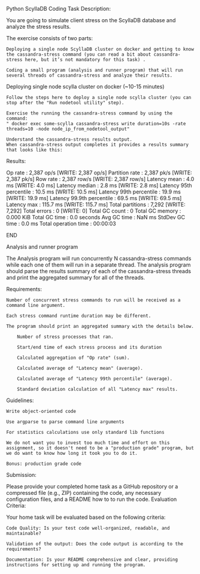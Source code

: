 Python ScyllaDB Coding Task Description: 

You are going to simulate client stress on the ScyllaDB database and analyze the stress results.

The exercise consists of two parts: 

    Deploying a single node ScyllaDB cluster on docker and getting to know the cassandra-stress command (you can read a bit about cassandra-stress here, but it’s not mandatory for this task) .

    Coding a small program (analysis and runner program) that will run several threads of cassandra-stress and analyze their results.

Deploying single node scylla cluster on docker (~10-15 minutes)

    Follow the steps here to deploy a single node scylla cluster (you can stop after the "Run nodetool utility" step).

    Exercise the running the cassandra-stress command by using the command:
    " docker exec some-scylla cassandra-stress write duration=10s -rate threads=10 -node node_ip_from_nodetool_output"

    Understand the cassandra-stress results output.
    When cassandra-stress output completes it provides a results summary that looks like this:

Results:

﻿Op rate : 2,387 op/s [WRITE: 2,387 op/s]
Partition rate : 2,387 pk/s [WRITE: 2,387 pk/s]
Row rate : 2,387 row/s [WRITE: 2,387 row/s]
Latency mean : 4.0 ms [WRITE: 4.0 ms]
Latency median : 2.8 ms [WRITE: 2.8 ms]
Latency 95th percentile : 10.5 ms [WRITE: 10.5 ms]
Latency 99th percentile : 19.9 ms [WRITE: 19.9 ms]
Latency 99.9th percentile : 69.5 ms [WRITE: 69.5 ms]
Latency max : 115.7 ms [WRITE: 115.7 ms]
Total partitions : 7,292 [WRITE: 7,292]
Total errors : 0 [WRITE: 0]
Total GC count : 0
Total GC memory : 0.000 KiB
Total GC time : 0.0 seconds
Avg GC time : NaN ms
StdDev GC time : 0.0 ms
Total operation time : 00:00:03

END

Analysis and runner program

The Analysis program will run concurrently N cassandra-stress commands while each one of them will run in a separate thread.
The analysis program should parse the results summary of each of the cassandra-stress threads and print the aggregated summary for all of the threads.

Requirements:

    Number of concurrent stress commands to run will be received as a command line argument.

    Each stress command runtime duration may be different.

    The program should print an aggregated summary with the details below.

        Number of stress processes that ran.

        Start/end time of each stress process and its duration

        Calculated aggregation of "Op rate" (sum).

        Calculated average of "Latency mean" (average).

        Calculated average of "Latency 99th percentile" (average).

        Standard deviation calculation of all "Latency max" results.

Guidelines:

    Write object-oriented code

    Use argparse to parse command line arguments

    For statistics calculations use only standard lib functions

    We do not want you to invest too much time and effort on this assignment, so it doesn't need to be a "production grade" program, but we do want to know how long it took you to do it.

    Bonus: production grade code

Submission:

Please provide your completed home task as a GitHub repository or a compressed file (e.g., ZIP) containing the code, any necessary configuration files, and a README how to  to run the code.
Evaluation Criteria:

Your home task will be evaluated based on the following criteria:

    Code Quality: Is your test code well-organized, readable, and maintainable?

    Validation of the output: Does the code output is according to the requirements?

    Documentation: Is your README comprehensive and clear, providing instructions for setting up and running the program.